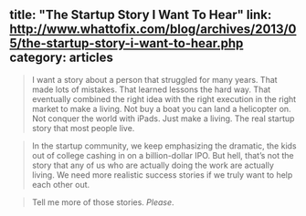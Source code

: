 title: "The Startup Story I Want To Hear"
link: http://www.whattofix.com/blog/archives/2013/05/the-startup-story-i-want-to-hear.php
category: articles
---

> I want a story about a person that struggled for many years. That made
> lots of mistakes. That learned lessons the hard way. That eventually
> combined the right idea with the right execution in the right market to
> make a living. Not buy a boat you can land a helicopter on. Not conquer
> the world with iPads. Just make a living. The real startup story that most
> people live.

> In the startup community, we keep emphasizing the dramatic, the kids out
> of college cashing in on a billion-dollar IPO. But hell, that’s not the
> story that any of us who are actually doing the work are actually living.
> We need more realistic success stories if we truly want to help each other
> out.

> Tell me more of those stories. _Please_.
